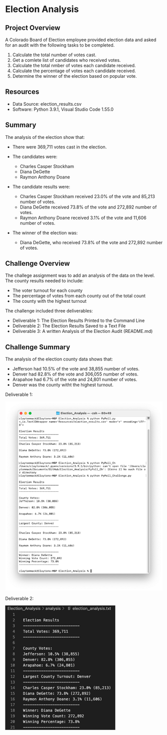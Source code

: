 # Election Analysis

## Project Overview
A Colorado Board of Election employee provided election data and asked for an 
audit with the following tasks to be completed.

1. Calculate the total number of votes cast.
1. Get a comlete list of candidates who received votes.
1. Calculate the total nmber of votes each candidate received.
1. Calculate the percentage of votes each candidate received.
1. Determine the winner of the election based on popular vote.

## Resources
- Data Source: election_results.csv
- Software: Python 3.9.1, Visual Studio Code 1.55.0

## Summary
The analysis of the election show that:
- There were 369,711 votes cast in the election.

- The candidates were:
    - Charles Casper Stockham
    - Diana DeGette
    - Raymon Anthony Doane
    
- The candidate results were:
    - Charles Casper Stockham received 23.0% of the vote and 85,213 number of votes.
    - Diana DeGette received 73.8% of the vote and 272,892 number of votes.
    - Raymon Anthony Doane received 3.1% of the vote and 11,606 number of votes.
- The winner of the election was:
    - Diana DeGette, who received 73.8% of the vote and 272,892 number of votes.
    

## Challenge Overview
The challege assignment was to add an analysis of the data on the 
level. The county results needed to include:
- The voter turnout for each county
- The percentage of votes from each county out of the total count
- The county with the highest turnout

The challenge included three deliverables:
- Deliverable 1: The Election Results Printed to the Command Line
- Deliverable 2: The Election Results Saved to a Text File
- Deliverable 3: A written Analysis of the Election Audit (README.md)


## Challenge Summary
The analysis of the election county data shows that:
- Jefferson had 10.5% of the vote and 38,855 number of votes.
- Denver had 82.8% of the vote and 306,055 number of votes.
- Arapahoe had 6.7% of the vote and 24,801 number of votes.
- Denver was the county witht the highest turnout.

Deliverable 1:


![Deliverable 1 Screenshot](https://github.com/ClayMack/Election_Analysis/blob/main/Resources/Challenge%20Deliverable%201.png)

Deliverable 2:


![Deliverable 2 Screenshot](https://github.com/ClayMack/Election_Analysis/blob/main/Resources/Challenge%20Deliverable%202.png)




